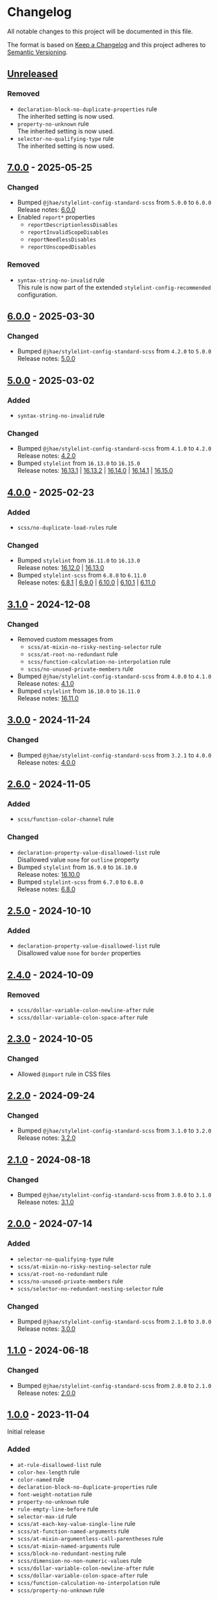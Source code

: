 # Changelog

All notable changes to this project will be documented in this file.

The format is based on [Keep a Changelog](https://keepachangelog.com/en/1.0.0) and this project adheres
to [Semantic Versioning](https://semver.org/spec/v2.0.0.html).

## [Unreleased]

### Removed

- `declaration-block-no-duplicate-properties` rule  
  The inherited setting is now used.
- `property-no-unknown` rule  
  The inherited setting is now used.
- `selector-no-qualifying-type` rule  
  The inherited setting is now used.

## [7.0.0] - 2025-05-25

### Changed

- Bumped `@jhae/stylelint-config-standard-scss` from `5.0.0` to `6.0.0`  
  Release notes: [6.0.0](https://github.com/jhae-de/stylelint-config-standard-scss/releases/tag/v6.0.0)
- Enabled `report*` properties
  - `reportDescriptionlessDisables`
  - `reportInvalidScopeDisables`
  - `reportNeedlessDisables`
  - `reportUnscopedDisables`

### Removed

- `syntax-string-no-invalid` rule  
  This rule is now part of the extended `stylelint-config-recommended` configuration.

## [6.0.0] - 2025-03-30

### Changed

- Bumped `@jhae/stylelint-config-standard-scss` from `4.2.0` to `5.0.0`  
  Release notes: [5.0.0](https://github.com/jhae-de/stylelint-config-standard-scss/releases/tag/v5.0.0)

## [5.0.0] - 2025-03-02

### Added

- `syntax-string-no-invalid` rule

### Changed

- Bumped `@jhae/stylelint-config-standard-scss` from `4.1.0` to `4.2.0`  
  Release notes: [4.2.0](https://github.com/jhae-de/stylelint-config-standard-scss/releases/tag/v4.2.0)
- Bumped `stylelint` from `16.13.0` to `16.15.0`  
  Release notes:
  [16.13.1](https://github.com/stylelint/stylelint/releases/tag/16.13.1) |
  [16.13.2](https://github.com/stylelint/stylelint/releases/tag/16.13.2) |
  [16.14.0](https://github.com/stylelint/stylelint/releases/tag/16.14.0) |
  [16.14.1](https://github.com/stylelint/stylelint/releases/tag/16.14.1) |
  [16.15.0](https://github.com/stylelint/stylelint/releases/tag/16.15.0)

## [4.0.0] - 2025-02-23

### Added

- `scss/no-duplicate-load-rules` rule

### Changed

- Bumped `stylelint` from `16.11.0` to `16.13.0`  
  Release notes:
  [16.12.0](https://github.com/stylelint/stylelint/releases/tag/16.12.0) |
  [16.13.0](https://github.com/stylelint/stylelint/releases/tag/16.13.0)
- Bumped `stylelint-scss` from `6.8.0` to `6.11.0`  
  Release notes:
  [6.8.1](https://github.com/stylelint-scss/stylelint-scss/releases/tag/v6.8.1) |
  [6.9.0](https://github.com/stylelint-scss/stylelint-scss/releases/tag/v6.9.0) |
  [6.10.0](https://github.com/stylelint-scss/stylelint-scss/releases/tag/v6.10.0) |
  [6.10.1](https://github.com/stylelint-scss/stylelint-scss/releases/tag/v6.10.1) |
  [6.11.0](https://github.com/stylelint-scss/stylelint-scss/releases/tag/v6.11.0)

## [3.1.0] - 2024-12-08

### Changed

- Removed custom messages from
  - `scss/at-mixin-no-risky-nesting-selector` rule
  - `scss/at-root-no-redundant` rule
  - `scss/function-calculation-no-interpolation` rule
  - `scss/no-unused-private-members` rule
- Bumped `@jhae/stylelint-config-standard-scss` from `4.0.0` to `4.1.0`  
  Release notes: [4.1.0](https://github.com/jhae-de/stylelint-config-standard-scss/releases/tag/v4.1.0)
- Bumped `stylelint` from `16.10.0` to `16.11.0`  
  Release notes: [16.11.0](https://github.com/stylelint/stylelint/releases/tag/16.11.0)

## [3.0.0] - 2024-11-24

### Changed

- Bumped `@jhae/stylelint-config-standard-scss` from `3.2.1` to `4.0.0`  
  Release notes: [4.0.0](https://github.com/jhae-de/stylelint-config-standard-scss/releases/tag/v4.0.0)

## [2.6.0] - 2024-11-05

### Added

- `scss/function-color-channel` rule

### Changed

- `declaration-property-value-disallowed-list` rule  
  Disallowed value `none` for `outline` property
- Bumped `stylelint` from `16.9.0` to `16.10.0`  
  Release notes: [16.10.0](https://github.com/stylelint/stylelint/releases/tag/16.10.0)
- Bumped `stylelint-scss` from `6.7.0` to `6.8.0`  
  Release notes: [6.8.0](https://github.com/stylelint-scss/stylelint-scss/releases/tag/v6.8.0)

## [2.5.0] - 2024-10-10

### Added

- `declaration-property-value-disallowed-list` rule  
  Disallowed value `none` for `border` properties

## [2.4.0] - 2024-10-09

### Removed

- `scss/dollar-variable-colon-newline-after` rule
- `scss/dollar-variable-colon-space-after` rule

## [2.3.0] - 2024-10-05

### Changed

- Allowed `@import` rule in CSS files

## [2.2.0] - 2024-09-24

### Changed

- Bumped `@jhae/stylelint-config-standard-scss` from `3.1.0` to `3.2.0`  
  Release notes: [3.2.0](https://github.com/jhae-de/stylelint-config-standard-scss/releases/tag/v3.2.0)

## [2.1.0] - 2024-08-18

### Changed

- Bumped `@jhae/stylelint-config-standard-scss` from `3.0.0` to `3.1.0`  
  Release notes: [3.1.0](https://github.com/jhae-de/stylelint-config-standard-scss/releases/tag/v3.1.0)

## [2.0.0] - 2024-07-14

### Added

- `selector-no-qualifying-type` rule
- `scss/at-mixin-no-risky-nesting-selector` rule
- `scss/at-root-no-redundant` rule
- `scss/no-unused-private-members` rule
- `scss/selector-no-redundant-nesting-selector` rule

### Changed

- Bumped `@jhae/stylelint-config-standard-scss` from `2.1.0` to `3.0.0`  
  Release notes: [3.0.0](https://github.com/jhae-de/stylelint-config-standard-scss/releases/tag/v3.0.0)

## [1.1.0] - 2024-06-18

### Changed

- Bumped `@jhae/stylelint-config-standard-scss` from `2.0.0` to `2.1.0`  
  Release notes: [2.0.0](https://github.com/jhae-de/stylelint-config-standard-scss/releases/tag/v2.1.0)

## [1.0.0] - 2023-11-04

Initial release

### Added

- `at-rule-disallowed-list` rule
- `color-hex-length` rule
- `color-named` rule
- `declaration-block-no-duplicate-properties` rule
- `font-weight-notation` rule
- `property-no-unknown` rule
- `rule-empty-line-before` rule
- `selector-max-id` rule
- `scss/at-each-key-value-single-line` rule
- `scss/at-function-named-arguments` rule
- `scss/at-mixin-argumentless-call-parentheses` rule
- `scss/at-mixin-named-arguments` rule
- `scss/block-no-redundant-nesting` rule
- `scss/dimension-no-non-numeric-values` rule
- `scss/dollar-variable-colon-newline-after` rule
- `scss/dollar-variable-colon-space-after` rule
- `scss/function-calculation-no-interpolation` rule
- `scss/property-no-unknown` rule

[Unreleased]: https://github.com/jhae-de/stylelint-config-strict-scss/compare/v7.0.0...main
[7.0.0]: https://github.com/jhae-de/stylelint-config-strict-scss/releases/tag/v7.0.0
[6.0.0]: https://github.com/jhae-de/stylelint-config-strict-scss/releases/tag/v6.0.0
[5.0.0]: https://github.com/jhae-de/stylelint-config-strict-scss/releases/tag/v5.0.0
[4.0.0]: https://github.com/jhae-de/stylelint-config-strict-scss/releases/tag/v4.0.0
[3.1.0]: https://github.com/jhae-de/stylelint-config-strict-scss/releases/tag/v3.1.0
[3.0.0]: https://github.com/jhae-de/stylelint-config-strict-scss/releases/tag/v3.0.0
[2.6.0]: https://github.com/jhae-de/stylelint-config-strict-scss/releases/tag/v2.6.0
[2.5.0]: https://github.com/jhae-de/stylelint-config-strict-scss/releases/tag/v2.5.0
[2.4.0]: https://github.com/jhae-de/stylelint-config-strict-scss/releases/tag/v2.4.0
[2.3.0]: https://github.com/jhae-de/stylelint-config-strict-scss/releases/tag/v2.3.0
[2.2.0]: https://github.com/jhae-de/stylelint-config-strict-scss/releases/tag/v2.2.0
[2.1.0]: https://github.com/jhae-de/stylelint-config-strict-scss/releases/tag/v2.1.0
[2.0.0]: https://github.com/jhae-de/stylelint-config-strict-scss/releases/tag/v2.0.0
[1.1.0]: https://github.com/jhae-de/stylelint-config-strict-scss/releases/tag/v1.1.0
[1.0.0]: https://github.com/jhae-de/stylelint-config-strict-scss/releases/tag/v1.0.0
